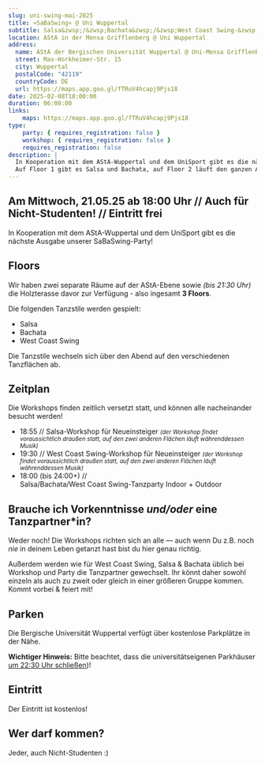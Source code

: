 ```yaml
---
slug: uni-swing-mai-2025
title: »SaBaSwing« @ Uni Wupper­tal
subtitle: Salsa&zwsp;/&zwsp;Bachata&zwsp;/&zwsp;West Coast Swing-&zwsp;Party auf 2 Floors + Outdoor
location: AStA in der Mensa Grifflenberg @ Uni Wuppertal
address:
  name: AStA der Bergischen Universität Wuppertal @ Uni-Mensa Grifflenberg
  street: Max-Horkheimer-Str. 15
  city: Wuppertal
  postalCode: "42119"
  countryCode: DE
  url: https://maps.app.goo.gl/fTRuV4hcapj9Pjs18
date: 2025-02-08T18:00:00
duration: 06:00:00
links:
    maps: https://maps.app.goo.gl/fTRuV4hcapj9Pjs18
type:
    party: { requires_registration: false }
    workshop: { requires_registration: false }
    requires_registration: false
description: |
  In Kooperation mit dem AStA-Wuppertal und dem UniSport gibt es die nächste Ausgabe unserer SaBaSwing-Party.
  Auf Floor 1 gibt es Salsa und Bachata, auf Floor 2 läuft den ganzen Abend eine West Coast Swing-Party.
---
```


## Am Mittwoch, 21.05.25 ab 18:00 Uhr // Auch für Nicht-Studenten! // Eintritt frei

In Kooperation mit dem AStA-Wuppertal und dem UniSport gibt es die nächste Ausgabe unserer SaBaSwing-Party!

## Floors

Wir haben zwei separate Räume auf der AStA-Ebene sowie _(bis 21:30 Uhr)_ die Holzterasse davor zur Verfügung - also ingesamt **3 Floors**.

Die folgenden Tanzstile werden gespielt:

- Salsa
- Bachata
- West Coast Swing

Die Tanzstile wechseln sich über den Abend auf den verschiedenen Tanzflächen ab.

## Zeitplan

Die Workshops finden zeitlich versetzt statt, und können alle nacheinander besucht werden!

- 18:55 // Salsa-Workshop für Neueinsteiger
  _<small>(der Workshop findet voraussichtlich draußen statt, auf den zwei anderen Flächen läuft währenddessen Musik)</small>_
- 19:30 // West Coast Swing-Workshop für Neueinsteiger
  _<small>(der Workshop findet voraussichtlich draußen statt, auf den zwei anderen Flächen läuft währenddessen Musik)</small>_
- 18:00 (bis 24:00+) //<br>
  Salsa/Bachata/West Coast Swing-Tanzparty Indoor + Outdoor

## Brauche ich Vorkenntnisse _<span class="thin">und/oder</span>_ eine Tanzpartner\*in?

Weder noch! Die Workshops richten sich an alle &mdash; auch wenn Du z.B. noch _nie_ in deinem Leben getanzt hast bist du hier genau richtig.

Außerdem werden wie für West Coast Swing, Salsa & Bachata üblich bei Workshop und Party die Tanzpartner gewechselt.
Ihr könnt daher sowohl einzeln als auch zu zweit oder gleich in einer größeren Gruppe kommen.
Kommt vorbei & feiert mit!

## Parken

Die Bergische Universität Wuppertal verfügt über kostenlose Parkplätze in der Nähe.

**Wichtiger Hinweis:** Bitte beachtet, dass die universitätseigenen Parkhäuser [um 22:30 Uhr schließen](https://dez5.uni-wuppertal.de/de/services/melden-und-verwalten/parken/))!

## Eintritt

Der Eintritt ist kostenlos!

## Wer darf kommen?

Jeder, auch Nicht-Studenten :)
